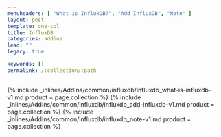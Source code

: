 ```yaml
---
menuheaders: [ "What is InfluxDB?", "Add InfluxDB", "Note" ]
layout: post
template: one-col
title: InfluxDB
categories: addins
lead: ""
legacy: true

keywords: []
permalink: /:collection/:path
---
```





<a href="#what-is-influxdb"></a>{% include _inlines/AddIns/common/influxdb/influxdb_what-is-influxdb-v1.md  product = page.collection %}
<a href="#add-influxdb"></a>{% include _inlines/AddIns/common/influxdb/influxdb_add-influxdb-v1.md  product = page.collection %}
<a href="#note"></a>{% include _inlines/AddIns/common/influxdb/influxdb_note-v1.md  product = page.collection %}